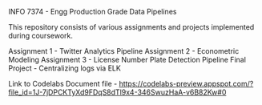 INFO 7374 - Engg Production Grade Data Pipelines

This repository consists of various assignments and projects implemented during coursework. 

Assignment 1 - Twitter Analytics Pipeline
Assignment 2 - Econometric Modeling
Assignment 3 - License Number Plate Detection Pipeline
Final Project - Centralizing logs via ELK

Link to Codelabs Document file - https://codelabs-preview.appspot.com/?file_id=1J-7jDPCKTyXd9FDqS8dTl9x4-346SwuzHaA-v6B82Kw#0
